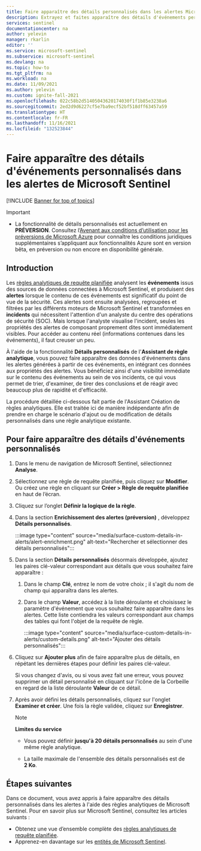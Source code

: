 ```yaml
---
title: Faire apparaître des détails personnalisés dans les alertes Microsoft Sentinel | Microsoft Docs
description: Extrayez et faites apparaître des détails d'événements personnalisés dans les alertes à l'aide des règles analytiques de Microsoft Sentinel afin de bénéficier d'informations plus pertinentes et plus complètes sur les incidents
services: sentinel
documentationcenter: na
author: yelevin
manager: rkarlin
editor: ''
ms.service: microsoft-sentinel
ms.subservice: microsoft-sentinel
ms.devlang: na
ms.topic: how-to
ms.tgt_pltfrm: na
ms.workload: na
ms.date: 11/09/2021
ms.author: yelevin
ms.custom: ignite-fall-2021
ms.openlocfilehash: 022c58b2d51405043620174030f1f1b85e3238a6
ms.sourcegitcommit: 2ed2d9d6227cf5e7ba9ecf52bf518dff63457a59
ms.translationtype: HT
ms.contentlocale: fr-FR
ms.lasthandoff: 11/16/2021
ms.locfileid: "132523844"
---
```

# <a name="surface-custom-event-details-in-alerts-in-microsoft-sentinel"></a>Faire apparaître des détails d'événements personnalisés dans les alertes de Microsoft Sentinel 

[!INCLUDE [Banner for top of topics](./includes/banner.md)]

> [!IMPORTANT]
>
> - La fonctionnalité de détails personnalisés est actuellement en **PRÉVERSION**. Consultez l’[Avenant aux conditions d’utilisation pour les préversions de Microsoft Azure](https://azure.microsoft.com/support/legal/preview-supplemental-terms/) pour connaître les conditions juridiques supplémentaires s’appliquant aux fonctionnalités Azure sont en version bêta, en préversion ou non encore en disponibilité générale.

## <a name="introduction"></a>Introduction

Les [règles analytiques de requête planifiée](detect-threats-custom.md) analysent les **événements** issus des sources de données connectées à Microsoft Sentinel, et produisent des **alertes** lorsque le contenu de ces événements est significatif du point de vue de la sécurité. Ces alertes sont ensuite analysées, regroupées et filtrées par les différents moteurs de Microsoft Sentinel et transformées en **incidents** qui nécessitent l'attention d'un analyste du centre des opérations de sécurité (SOC). Mais lorsque l'analyste visualise l'incident, seules les propriétés des alertes de composant proprement dites sont immédiatement visibles. Pour accéder au contenu réel (informations contenues dans les événements), il faut creuser un peu.

À l'aide de la fonctionnalité **Détails personnalisés** de l'**Assistant de règle analytique**, vous pouvez faire apparaître des données d'événements dans les alertes générées à partir de ces événements, en intégrant ces données aux propriétés des alertes. Vous bénéficiez ainsi d'une visibilité immédiate sur le contenu des événements au sein de vos incidents, ce qui vous permet de trier, d'examiner, de tirer des conclusions et de réagir avec beaucoup plus de rapidité et d'efficacité.

La procédure détaillée ci-dessous fait partie de l'Assistant Création de règles analytiques. Elle est traitée ici de manière indépendante afin de prendre en charge le scénario d'ajout ou de modification de détails personnalisés dans une règle analytique existante.

## <a name="how-to-surface-custom-event-details"></a>Pour faire apparaître des détails d'événements personnalisés

1. Dans le menu de navigation de Microsoft Sentinel, sélectionnez **Analyse**.

1. Sélectionnez une règle de requête planifiée, puis cliquez sur **Modifier**. Ou créez une règle en cliquant sur **Créer > Règle de requête planifiée** en haut de l’écran.

1. Cliquez sur l’onglet **Définir la logique de la règle**.

1. Dans la section **Enrichissement des alertes (préversion)** , développez **Détails personnalisés**.

    :::image type="content" source="media/surface-custom-details-in-alerts/alert-enrichment.png" alt-text="Rechercher et sélectionner des détails personnalisés":::

1. Dans la section **Détails personnalisés** désormais développée, ajoutez les paires clé-valeur correspondant aux détails que vous souhaitez faire apparaître :

    1. Dans le champ **Clé**, entrez le nom de votre choix ; il s'agit du nom de champ qui apparaîtra dans les alertes.

    1. Dans le champ **Valeur**, accédez à la liste déroulante et choisissez le paramètre d'événement que vous souhaitez faire apparaître dans les alertes. Cette liste contiendra les valeurs correspondant aux champs des tables qui font l'objet de la requête de règle.
    
        :::image type="content" source="media/surface-custom-details-in-alerts/custom-details.png" alt-text="Ajouter des détails personnalisés":::

1. Cliquez sur **Ajouter plus** afin de faire apparaître plus de détails, en répétant les dernières étapes pour définir les paires clé-valeur. 

    Si vous changez d'avis, ou si vous avez fait une erreur, vous pouvez supprimer un détail personnalisé en cliquant sur l'icône de la Corbeille en regard de la liste déroulante **Valeur** de ce détail.

1. Après avoir défini les détails personnalisés, cliquez sur l'onglet **Examiner et créer**. Une fois la règle validée, cliquez sur **Enregistrer**.

    > [!NOTE]
    > 
    > **Limites du service**
    > - Vous pouvez définir **jusqu'à 20 détails personnalisés** au sein d'une même règle analytique.
    >
    > - La taille maximale de l'ensemble des détails personnalisés est de **2 Ko**.

## <a name="next-steps"></a>Étapes suivantes
Dans ce document, vous avez appris à faire apparaître des détails personnalisés dans les alertes à l'aide des règles analytiques de Microsoft Sentinel. Pour en savoir plus sur Microsoft Sentinel, consultez les articles suivants :
- Obtenez une vue d’ensemble complète des [règles analytiques de requête planifiée](detect-threats-custom.md).
- Apprenez-en davantage sur les [entités de Microsoft Sentinel](entities-in-azure-sentinel.md).
